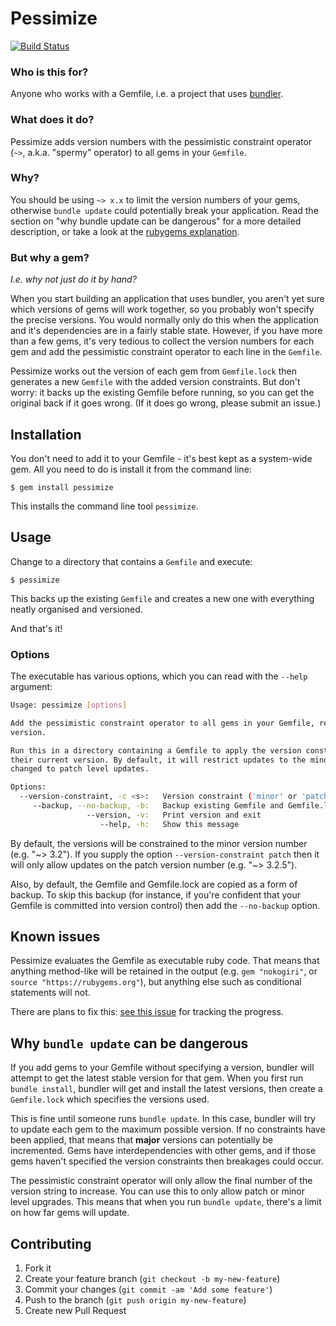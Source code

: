 # Pessimize

[![Build Status](https://travis-ci.org/joonty/pessimize.png?branch=master)](https://travis-ci.org/joonty/pessimize)

### Who is this for?
Anyone who works with a Gemfile, i.e. a project that uses [bundler][1].

### What does it do?
Pessimize adds version numbers with the pessimistic constraint operator (`~>`, a.k.a. "spermy" operator) to all gems in your `Gemfile`.

### Why?
You should be using `~> x.x` to limit the version numbers of your gems, otherwise `bundle update` could potentially break your application. Read the section on "why bundle update can be dangerous" for a more detailed description, or take a look at the [rubygems explanation][2].

### But why a gem?

*I.e. why not just do it by hand?*

When you start building an application that uses bundler, you aren't yet sure which versions of gems will work together, so you probably won't specify the precise versions. You would normally only do this when the application and it's dependencies are in a fairly stable state. However, if you have more than a few gems, it's very tedious to collect the version numbers for each gem and add the pessimistic constraint operator to each line in the `Gemfile`.

Pessimize works out the version of each gem from `Gemfile.lock` then generates a new `Gemfile` with the added version constraints. But don't worry: it backs up the existing Gemfile before running, so you can get the original back if it goes wrong. (If it does go wrong, please submit an issue.)

## Installation

You don't need to add it to your Gemfile - it's best kept as a system-wide gem. All you need to do is install it from the command line:

    $ gem install pessimize

This installs the command line tool `pessimize`.

## Usage

Change to a directory that contains a `Gemfile` and execute:

    $ pessimize

This backs up the existing `Gemfile` and creates a new one with everything neatly organised and versioned.

And that's it!

### Options

The executable has various options, which you can read with the `--help` argument:

```bash
Usage: pessimize [options]

Add the pessimistic constraint operator to all gems in your Gemfile, restricting the maximum update
version.

Run this in a directory containing a Gemfile to apply the version constraint operator to all gems, at
their current version. By default, it will restrict updates to the minor version number, but this can be
changed to patch level updates.

Options:
  --version-constraint, -c <s>:   Version constraint ('minor' or 'patch') (default: minor)
     --backup, --no-backup, -b:   Backup existing Gemfile and Gemfile.lock (default: true)
                 --version, -v:   Print version and exit
                    --help, -h:   Show this message
```

By default, the versions will be constrained to the minor version number (e.g. "~> 3.2"). If you supply the option `--version-constraint patch` then it will only allow updates on the patch version number (e.g. "~> 3.2.5").

Also, by default, the Gemfile and Gemfile.lock are copied as a form of backup. To skip this backup (for instance, if you're confident that your Gemfile is committed into version control) then add the `--no-backup` option.

## Known issues

Pessimize evaluates the Gemfile as executable ruby code. That means that anything method-like will be retained in the output (e.g. `gem "nokogiri"`, or `source "https://rubygems.org"`), but anything else such as conditional statements will not.

There are plans to fix this: [see this issue][3] for tracking the progress.

## Why `bundle update` can be dangerous

If you add gems to your Gemfile without specifying a version, bundler will attempt to get the latest stable version for that gem. When you first run `bundle install`, bundler will get and install the latest versions, then create a `Gemfile.lock` which specifies the versions used.

This is fine until someone runs `bundle update`. In this case, bundler will try to update each gem to the maximum possible version. If no constraints have been applied, that means that **major** versions can potentially be incremented. Gems have interdependencies with other gems, and if those gems haven't specified the version constraints then breakages could occur.

The pessimistic constraint operator will only allow the final number of the version string to increase. You can use this to only allow patch or minor level upgrades. This means that when you run `bundle update`, there's a limit on how far gems will update.

## Contributing

1. Fork it
2. Create your feature branch (`git checkout -b my-new-feature`)
3. Commit your changes (`git commit -am 'Add some feature'`)
4. Push to the branch (`git push origin my-new-feature`)
5. Create new Pull Request

[1]: http://gembundler.com
[2]: http://docs.rubygems.org/read/chapter/16#page74
[3]: https://github.com/joonty/pessimize/issues/5
